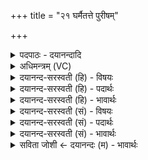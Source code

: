 +++
title = "२१ घर्मैतत्ते पुरीषम्"

+++
<details><summary>पदपाठः - दयानन्दादि</summary>

घर्म॑। ए॒तत्। ते॒। पुरी॑षम्। तेन॑। वर्द्ध॑स्व। च॒। आ। च॒। प्या॒य॒स्व॒। व॒र्द्धि॒षी॒महि॑। च॒। व॒यम्। आ। च॒। प्या॒सि॒षी॒म॒हि॒। २१।
</details>

<details><summary>अधिमन्त्रम् (VC)</summary>

- यज्ञो देवता
- दीर्घतमा ऋषिः
- अनुष्टुप्
- गान्धारः
</details>

<details><summary>दयानन्द-सरस्वती (हि) - विषयः</summary>

फिर उसी विषय को अगले मन्त्र में कहा है ॥
</details>

<details><summary>दयानन्द-सरस्वती (हि) - पदार्थः</summary>

पदार्थान्वयभाषाः -  हे (घर्म) अत्यन्त पूजनीय सब ओर से प्रकाशमय जगदीश्वर वा विद्वन् ! जो (एतत्) यह (ते) आपका (पुरीषम्) व्याप्ति वा पालन है (तेन) उससे आप (वर्द्धस्व) बुद्धि को प्राप्त हूजिये (च) और दूसरों को बढ़ाइये। आप स्वयं (आ, प्यायस्व) पुष्ट हूजिये (च) और दूसरों को पुष्ट कीजिये, आपकी कृपा वा शिक्षा से जैसे (वयम्) हम लोग (वर्द्धिषीमहि) पूर्ण वृद्धि को पावें (च) और वैसे ही दूसरों को बढ़ावें (च) और जैसे हम लोग (आ, प्यासिषीमहि) सब ओर से बढ़ें, वैसे दूसरों को निरन्तर पुष्ट करें, वैसे तुम लोग भी करो ॥२१ ॥
</details>

<details><summary>दयानन्द-सरस्वती (हि) - भावार्थः</summary>

भावार्थभाषाः -  इस मन्त्र में श्लेष और वाचकलुप्तोपमालङ्कार हैं। हे मनुष्यो ! जैसे सर्वत्र अभिव्याप्त ईश्वर ने सबकी रक्षा वा पुष्टि की है, वैसे ही बढ़े हुए पुष्ट हम लोगों को चाहिये कि सब जीवों को बढ़ावें और पुष्ट करें ॥२१ ॥
</details>

<details><summary>दयानन्द-सरस्वती (सं) - विषयः</summary>

पुनस्तमेव विषयमाह ॥
</details>

<details><summary>दयानन्द-सरस्वती (सं) - पदार्थः</summary>

पदार्थान्वयभाषाः -  हे घर्म ! सर्वतः प्रकाशमय जगदीश्वर विद्वन् ! वा यदेतत्ते पुरीषमस्ति, तेन त्वं वर्द्धस्व चाऽन्यान् वर्द्धय, स्वयमाप्यायस्वाऽन्यांश्च पोषय। तव कृपया शिक्षया वा यथा वयं वर्द्धिषीमहि, तथा चाऽन्यान् वयं वर्द्धयेम। यथा च वयमाप्यासिषीमहि तथाऽन्यान् समन्ततः पोषयेम तथा यूयमपि कुरुत ॥२१ ॥
</details>

<details><summary>दयानन्द-सरस्वती (सं) - भावार्थः</summary>

भावार्थभाषाः -  अत्र श्लेषवाचकलुप्तोपमालङ्कारौ। हे मनुष्याः ! यथेश्वरेण सर्वत्राभिव्याप्तेन सर्वं रक्ष्यते पोष्यते च, तथैव वर्द्धमानैः पुष्टैरस्माभिः सर्वे जीवा वर्द्धनीयाः पोषणीयाश्च ॥२१ ॥
</details>

<details><summary>सविता जोशी ← दयानन्दः (म) - भावार्थः</summary>

भावार्थभाषाः -  या मंत्रात श्लेष व वाचकलुप्तोपमालंकार आहे. हे माणसांनो ! सर्वत्र व्याप्त असलेल्या ईश्वराने सर्वांचे रक्षण किंवा पोषण केलेले आहे, तसेच आम्हीही सर्व जीवांना वाढवावे व बलवान करावे.
</details>